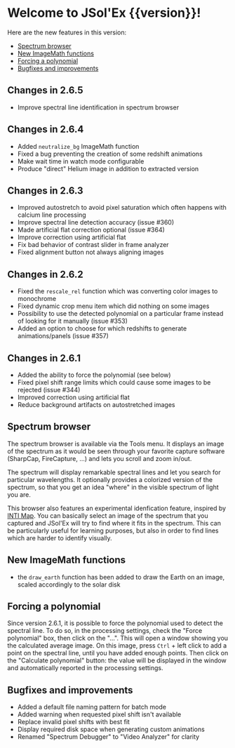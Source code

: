 # Welcome to JSol'Ex {{version}}!

Here are the new features in this version:

- [Spectrum browser](spectrum-browser)
- [New ImageMath functions](#new-ImageMath-functions)
- [Forcing a polynomial](#forcing-a-polynomial)
- [Bugfixes and improvements](#bugfixes-and-improvements)

## Changes in 2.6.5

- Improve spectral line identification in spectrum browser

## Changes in 2.6.4

- Added `neutralize_bg` ImageMath function
- Fixed a bug preventing the creation of some redshift animations
- Make wait time in watch mode configurable
- Produce "direct" Helium image in addition to extracted version

## Changes in 2.6.3

- Improved autostretch to avoid pixel saturation which often happens with calcium line processing
- Improve spectral line detection accuracy (issue #360)
- Made artificial flat correction optional (issue #364)
- Improve correction using artificial flat
- Fix bad behavior of contrast slider in frame analyzer
- Fixed alignment button not always aligning images

## Changes in 2.6.2

- Fixed the `rescale_rel` function which was converting color images to monochrome
- Fixed dynamic crop menu item which did nothing on some images
- Possibility to use the detected polynomial on a particular frame instead of looking for it manually (issue #353)
- Added an option to choose for which redshifts to generate animations/panels (issue #357)

## Changes in 2.6.1

- Added the ability to force the polynomial (see below)
- Fixed pixel shift range limits which could cause some images to be rejected (issue #344)
- Improved correction using artificial flat
- Reduce background artifacts on autostretched images

## Spectrum browser

The spectrum browser is available via the Tools menu.
It displays an image of the spectrum as it would be seen through your favorite capture software (SharpCap, FireCapture, ...) and lets you scroll and zoom in/out.

The spectrum will display remarkable spectral lines and let you search for particular wavelengths.
It optionally provides a colorized version of the spectrum, so that you get an idea "where" in the visible spectrum of light you are.

This browser also features an experimental idenfication feature, inspired by [INTI Map](http://valerie.desnoux.free.fr/inti/map.html).
You can basically select an image of the spectrum that you captured and JSol'Ex will try to find where it fits in the spectrum.
This can be particularly useful for learning purposes, but also in order to find lines which are harder to identify visually.

## New ImageMath functions

- the `draw_earth` function has been added to draw the Earth on an image, scaled accordingly to the solar disk

## Forcing a polynomial

Since version 2.6.1, it is possible to force the polynomial used to detect the spectral line.
To do so, in the processing settings, check the "Force polynomial" box, then click on the "...".
This will open a window showing you the calculated average image.
On this image, press `Ctrl` + left click to add a point on the spectral line, until you have added enough points.
Then click on the "Calculate polynomial" button: the value will be displayed in the window and automatically reported in the processing settings.

## Bugfixes and improvements

- Added a default file naming pattern for batch mode
- Added warning when requested pixel shift isn't available
- Replace invalid pixel shifts with best fit
- Display required disk space when generating custom animations
- Renamed "Spectrum Debugger" to "Video Analyzer" for clarity
